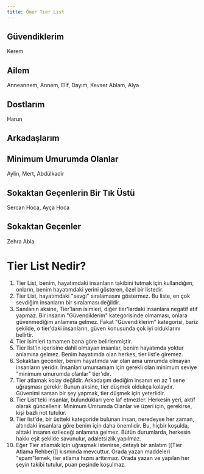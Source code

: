 ```yaml
---  
title: Ömer Tier List  
---  
```

## Güvendiklerim  
Kerem  

## Ailem  
Anneannem, Annem, Elif, Dayım, Kevser Ablam, Alya  

## Dostlarım  
Harun  

## Arkadaşlarım  


## Minimum Umurumda Olanlar  
Aylin, Mert, Abdülkadir  

## Sokaktan Geçenlerin Bir Tık Üstü  
Sercan Hoca, Ayça Hoca  

## Sokaktan Geçenler  
Zehra Abla  

# Tier List Nedir?  
1. Tier List, benim, hayatımdaki insanların takibini tutmak için kullandığım, onların, benim hayatımdaki yerini gösteren, özel bir listedir.  
2. Tier List, hayatımdaki "sevgi" sıralamasını göstermez. Bu liste, en çok sevdiğim insanların bir sıralaması değildir.  
3. Sanılanın aksine, Tier'ların isimleri, diğer tier'lardaki insanlara negatif atıf yapmaz. Bir insanın "Güvendiklerim" kategorisinde olmaması, onlara güvenmediğim anlamına gelmez. Fakat "Güvendiklerim" kategorisi, bariz şekilde, o tier'daki insanların, güven konusunda çok iyi olduklarını belirtir.  
4. Tier isimleri tamamen bana göre belirlenmiştir.  
5. Tier list'in içerisine dahil olmayan insanlar, benim hayatımda yoktur anlamına gelmez. Benim hayatımda olan herkes, tier list'e giremez.  
6. Sokaktan geçenler, benim hayatımda var olan ama umrumda olmayan insanların yeridir. İnsanları umursamam için gerekli olan minimum seviye "minimum umurumda olanlar" tier'ıdır.  
7. Tier atlamak kolay değildir. Arkadaşım dediğim insanın en az 1 sene uğraşması gerekir. Bunun aksine, tier düşmek oldukça kolaydır. Güvenimi sarsan bir şey yapmak, tier düşmek için yeterlidir.  
8. Tier List'teki insanlar, bulundukları yere laf etmezler. Herkesin yeri, aktif olarak güncellenir. Minimum Umrumda Olanlar ve üzeri için, gerekirse, kişi bazlı not tutulur.  
9. Tier list'de, bir üstteki kategoride bulunan insan, neredeyse her zaman, altındaki insanlara göre benim için daha önemlidir. Bu, hiçbir koşulda, alttaki insanın ezileceği anlamına gelmez. Bütün durumlarda, herkesin hakkı eşit şekilde savunulur, adaletsizlik yapılmaz.  
10. Eğer Tier atlamak için uğraşmak istenirse, detaylı bir anlatım [[Tier Atlama Rehberi]] kısmında mevcuttur. Orada yazan maddeleri "spam"lemek, tier atlama hızını arttırmaz. Orada yazan ve yapılan her şeyin takibi tutulur, puan peşinde koşulmaz.  
